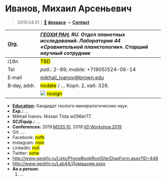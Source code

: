 # Иванов, Михаил Арсеньевич
> 2019.04.01 ┊ **[🚀](../index/index.md) [despace](index.md)** → **[Contact](contact.md)**

|*[Org.](contact.md)*|*[ГЕОХИ РАН](zz_geokhi_ras.md), RU. Отдел планетных исследований. Лаборатория 44 «Сравнительной планетологии». Старший научный сотрудник*|
|:--|:--|
|i18n| <mark>TBD</mark> |
|Tel|*раб.:* 2-89; *mobile:* +7(905)524-06-14 |
|E‑mail| <mikhail_ivanov@brown.edu> |
|B‑day, addr.| <mark>nodate</mark> / … Корп. 2, каб. 326. |
|| ![](f/contact/i/ivanov_004_photo.jpg) <mark>nosign</mark> |

   - **[Education](edu.md):** Кандидат геолого‑минералогических наук.
   - **Exp.:** …
   - Mikhail Ivanov. Nissan Tiida м296вт77.
   - **SC/Equip.:** …
   - **Conferences:** 2019 [MSSS 10](msss_10.md), 2019 [VD Workshop 2019](vdws2019.md)
   - Git: …
   - Facebook: <mark>nofb</mark>
   - Instagram: <mark>noin</mark>
   - LinkedIn: <mark>noli</mark>
   - Twitter: <mark>notw</mark>
   - <http://www.geokhi.ru/Lists/PhoneBookRootSite/DispForm.aspx?ID=448>
   - <http://www.geokhi.ru/Lab44/Домашняя.aspx>
   - **As a person:**
      1. …
